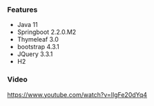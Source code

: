 ### Features
- Java 11
- Springboot 2.2.0.M2
- Thymeleaf 3.0
- bootstrap 4.3.1
- JQuery 3.3.1
- H2﻿

### Video
https://www.youtube.com/watch?v=lIgFe20dYq4